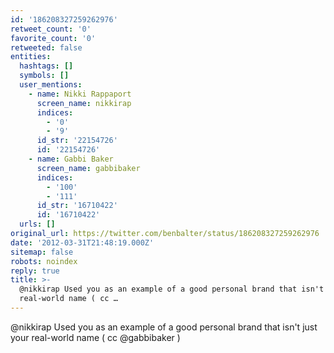 ```yaml
---
id: '186208327259262976'
retweet_count: '0'
favorite_count: '0'
retweeted: false
entities:
  hashtags: []
  symbols: []
  user_mentions:
    - name: Nikki Rappaport
      screen_name: nikkirap
      indices:
        - '0'
        - '9'
      id_str: '22154726'
      id: '22154726'
    - name: Gabbi Baker
      screen_name: gabbibaker
      indices:
        - '100'
        - '111'
      id_str: '16710422'
      id: '16710422'
  urls: []
original_url: https://twitter.com/benbalter/status/186208327259262976
date: '2012-03-31T21:48:19.000Z'
sitemap: false
robots: noindex
reply: true
title: >-
  @nikkirap Used you as an example of a good personal brand that isn't just your
  real-world name ( cc …
---
```


@nikkirap Used you as an example of a good personal brand that isn't just your real-world name ( cc @gabbibaker )